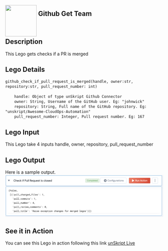 [<img align="left" src="https://unskript.com/assets/favicon.png" width="100" height="100" style="padding-right: 5px">](https://unskript.com/assets/favicon.png) 
<h2>Github Get Team</h2>

<br>

## Description
This Lego gets checks if a PR is merged

## Lego Details

    github_check_if_pull_request_is_merged(handle, owner:str, repository:str, pull_request_number: int)

        handle: Object of type unSkript Github Connector
        owner: String, Username of the GitHub user. Eg: "johnwick"
        repository: String, Full name of the GitHub repository. Eg: "unskript/Awesome-CloudOps-Automation"
        pull_request_number: Integer, Pull request number. Eg: 167

## Lego Input
This Lego take 4 inputs handle, owner, repository, pull_request_number

## Lego Output
Here is a sample output.
<img src="./1.png">


## See it in Action

You can see this Lego in action following this link [unSkript Live](https://us.app.unskript.io)
